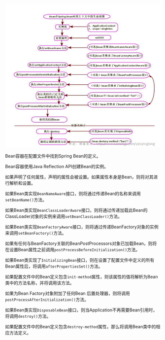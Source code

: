![image-20210224134241378](assets/image-20210224134241378.png)

Bean容器在配置文件中找到Spring Bean的定义。

Bean容器使用Java Reflection API创建Bean的实例。

如果声明了任何属性，声明的属性会被设置。如果属性本身是Bean，则将对其进行解析和设置。

如果Bean类实现`BeanNameAware`接口，则将通过传递Bean的名称来调用`setBeanName()`方法。

如果Bean类实现`BeanClassLoaderAware`接口，则将通过传递加载此Bean的ClassLoader对象的实例来调用`setBeanClassLoader()`方法。

如果Bean类实现`BeanFactoryAware`接口，则将通过传递BeanFactory对象的实例来调用`setBeanFactory()`方法。

如果有任何与BeanFactory关联的BeanPostProcessors对象已加载Bean，则将在设置Bean属性之前调用`postProcessBeforeInitialization()`方法。

如果Bean类实现了`InitializingBean`接口，则在设置了配置文件中定义的所有Bean属性后，将调用`afterPropertiesSet()`方法。

如果配置文件中的Bean定义包含`init-method`属性，则该属性的值将解析为Bean类中的方法名称，并将调用该方法。

如果为Bean Factory对象附加了任何Bean 后置处理器，则将调用`postProcessAfterInitialization()`方法。

如果Bean类实现`DisposableBean`接口，则当Application不再需要Bean引用时，将调用`destroy()`方法。

如果配置文件中的Bean定义包含`destroy-method`属性，那么将调用Bean类中的相应方法定义。


